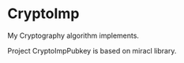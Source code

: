 # CryptoImp
My Cryptography algorithm implements.

Project CryptoImpPubkey is based on miracl library.